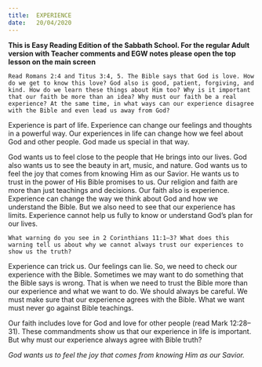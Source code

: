 ```yaml
---
title:  EXPERIENCE
date:   20/04/2020
---
```


**This is Easy Reading Edition of the Sabbath School. For the regular Adult version with Teacher comments and EGW notes please open the top lesson on the main screen** 

`Read Romans 2:4 and Titus 3:4, 5. The Bible says that God is love. How do we get to know this love? God also is good, patient, forgiving, and kind. How do we learn these things about Him too? Why is it important that our faith be more than an idea? Why must our faith be a real experience? At the same time, in what ways can our experience disagree with the Bible and even lead us away from God?`

Experience is part of life. Experience can change our feelings and thoughts in a powerful way. Our experiences in life can change how we feel about God and other people. God made us special in that way.

God wants us to feel close to the people that He brings into our lives. God also wants us to see the beauty in art, music, and nature. God wants us to feel the joy that comes from knowing Him as our Savior. He wants us to trust in the power of His Bible promises to us. Our religion and faith are more than just teachings and decisions. Our faith also is experience. Experience can change the way we think about God and how we understand the Bible. But we also need to see that our experience has limits. Experience cannot help us fully to know or understand God’s plan for our lives.

`What warning do you see in 2 Corinthians 11:1–3? What does this warning tell us about why we cannot always trust our experiences to show us the truth?`

Experience can trick us. Our feelings can lie. So, we need to check our experience with the Bible. Sometimes we may want to do something that the Bible says is wrong. That is when we need to trust the Bible more than our experience and what we want to do. We should always be careful. We must make sure that our experience agrees with the Bible. What we want must never go against Bible teachings.

Our faith includes love for God and love for other people (read Mark 12:28–31). These commandments show us that our experience in life is important. But why must our experience always agree with Bible truth?

_God wants us to feel the joy that comes from knowing Him as our Savior._
